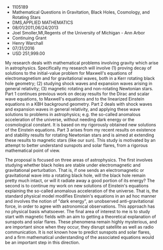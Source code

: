 
* 1105189
* Mathematical Questions in Gravitation, Black Holes, Cosmology, and Rotating Stars
* DMS,APPLIED MATHEMATICS
* 08/01/2011,06/24/2013
* Joel Smoller,MI,Regents of the University of Michigan - Ann Arbor
* Continuing Grant
* Henry Warchall
* 07/31/2016
* USD 251,999.00

My research deals with mathematical problems involving gravity which arise in
astrophysics. Specifically my research will involve (1) proving decay of
solutions to the initial-value problem for Maxwell's equations of
electromagnetism and for gravitational waves, both in a Kerr rotating black hole
geometry; (2) studying shock waves and expansion waves arising in general
relativity; (3) magnetic rotating and non-rotating Newtonian stars. Part 1
continues previous work on decay results for the Dirac and scalar wave
equations, to Maxwell's equations and to the linearized Einstein equations in a
KBH background geometry. Part 2 deals with shock waves and expansion waves in
general relativity, and applying these wave solutions to problems in
astrophysics; e.g. the so-called anomalous acceleration of the universe, without
needing dark energy or the cosmological constant. It is based on my rigorously
obtained new solutions of the Einstein equations. Part 3 arises from my recent
results on existence and stability results for rotating Newtonian stars and is
aimed at extending these results to magnetic stars (like our sun). This study is
motivated by an attempt to better understand sunspots and solar flares, from a
rigorous mathematical point of view.

The proposal is focused on three areas of astrophysics. The first involves
studying whether black holes are stable under electromagnetic and gravitational
perturbation. That is, if one sends an electromagnetic or gravitational wave
into a rotating black hole, will the black hole remain pretty much intact, or
will it radiate away a good portion of its energy? The second is to continue my
work on new solutions of Einstein's equations explaining the so-called anomalous
acceleration of the universe. That is, the standard physical model modifies
Einstein's equations in an ad hoc manner and involves the notion of "dark
energy", an unobserved anti-gravitational force, in order to agree with
astronomical observations. This approach has no physical basis whatsoever. The
final area of interest to me is to study start with magnetic fields with an aim
to getting a theoretical explanation of sunspots and solar flares. These
phenomena remain highly mysterious, and are important since when they occur,
they disrupt satellite as well as radio communication. It is not known how to
predict sunspots and solar flares, and a firm mathematical understanding of the
associated equations would be an important step in this direction.
